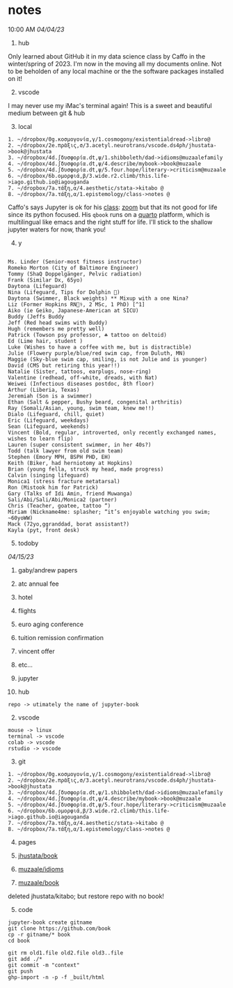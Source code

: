 # notes 

10:00 AM *04/04/23*

001. hub

Only learned about GitHub it in my data science class by Caffo in the winter/spring of 2023. I'm now in the moving all my documents online. Not to be beholden of any local machine or the the software packages installed on it!

002. vscode

I may never use my iMac's terminal again! This is a sweet and beautiful medium between git & hub

003. local

```
1. ~/dropbox/0g.κοσμογονία,γ/1.cosmogony/existentialdread->libro@
2. ~/dropbox/2e.πρᾶξις,σ/3.acetyl.neurotrans/vscode.ds4ph/jhustata->book@jhustata
3. ~/dropbox/4d.∫δυσφορία.dt,ψ/1.shibboleth/dad->idioms@muzaalefamily
4. ~/dropbox/4d.∫δυσφορία.dt,ψ/4.describe/mybook->book@muzaale
5. ~/dropbox/4d.∫δυσφορία.dt,ψ/5.four.hope/literary->criticism@muzaale
6. ~/dropbox/6b.ομορφιά,β/3.wide.r2.climb/this.life->iago.github.io@iagouganda
7. ~/dropbox/7a.τάξη,α/4.aesthetic/stata->kitabo @
8. ~/dropbox/7a.τάξη,α/1.epistemology/class->notes @
```
Caffo's says Jupyter is ok for his [class](https://github.com/smart-stats/ds4bio_book): [zoom](https://jh.zoom.us/j/4109553504?pwd=amdidU82QTc2QTRmdkpDSkd3RU5pZz09) but that its not good for life since its python focused. His `qbook` runs on a [quarto](https://quarto.org) platform, which is multilingual like emacs and the right stuff for life. I'll stick to the shallow jupyter waters for now, thank you!

004. y

```

Ms. Linder (Senior-most fitness instructor)
Romeko Morton (City of Baltimore Engineer)
Tommy (ShaQ Doppelgänger, Pelvic radiation)
Frank (Similar Dx, 65yo)
Daytona (Lifeguard)
Nina (Lifeguard, Tips for Dolphin 🐬)
Daytona (Swimmer, Black weights) ** Mixup with a one Nina? 
Liz (Former Hopkins RN🧑‍⚕️, 2 MSc, 1 PhD) [^1]
Aiko (ie Geiko, Japanese-American at SICU)
Buddy (Jeffs Buddy
Jeff (Red head swims with Buddy)
Hugh (remembers me pretty well)
Patrick (Towson psy professor, ☘️ tattoo on deltoid)
Ed (Lime hair, student )
Luke (Wishes to have a coffee with me, but is distractible)
Julie (Flowery purple/blue/red swim cap, from Duluth, MN)
Maggie (Sky-blue swim cap, smiling, is not Julie and is younger)
David (CMS but retiring this year!!)
Natalie (Sister, tattoos, earplugs, nose-ring)
Valentine (redhead, off-white, dreads, with Nat)
Weiwei (Infectious diseases postdoc, 8th floor)
Arthur (Liberia, Texas)
Jeremiah (Son is a swimmer)
Ethan (Salt & pepper, Bushy beard, congenital arthritis)
Ray (Somali/Asian, young, swim team, knew me!!)
Dialo (Lifeguard, chill, quiet)
Eric (Lifeguard, weekdays)
Sean (Lifeguard, weekends) 
Vincent (Bold, regular, introverted, only recently exchanged names, wishes to learn flip)
Lauren (super consistent swimmer, in her 40s?)
Todd (talk lawyer from old swim team)
Stephen (Emory MPH, BSPH PHD, EH)
Keith (Biker, had herniotomy at Hopkins)
Brian (young fella, struck my head, made progress)
Calvin (singing lifeguard) 
Monica1 (stress fracture metatarsal) 
Ron (Mistook him for Patrick) 
Gary (Talks of Idi Amin, friend Muwanga)
Sali/Abi/Sali/Abi/Monica2 (partner)
Chris (Teacher, goatee, tattoo “)
Miriam (Nickname4me: splasher; “it’s enjoyable watching you swim; ~60yoWW)
Mack (72yo,ggranddad, borat assistant?)
Kayla (pyt, front desk)

```

[^1]: Her thoughts echo these: The Malcontent. — He is one of the brave old warriors: angry with civilisation because he believes that its object is to make all good things — honour, rewards, and fair women — accessible even to cowards.

005. todoby

*04/15/23*

1. gaby/andrew papers
2. atc annual fee
3. hotel
4. flights
5. euro aging conference
6. tuition remission confirmation
7. vincent offer
8. etc...

006. jupyter

1. hub

```
repo -> utimately the name of jupyter-book
```

2. vscode

```
mouse -> linux
terminal -> vscode
colab -> vscode
rstudio -> vscode
```

3. git

```
1. ~/dropbox/0g.κοσμογονία,γ/1.cosmogony/existentialdread->libro@
2. ~/dropbox/2e.πρᾶξις,σ/3.acetyl.neurotrans/vscode.ds4ph/jhustata->book@jhustata
3. ~/dropbox/4d.∫δυσφορία.dt,ψ/1.shibboleth/dad->idioms@muzaalefamily
4. ~/dropbox/4d.∫δυσφορία.dt,ψ/4.describe/mybook->book@muzaale
5. ~/dropbox/4d.∫δυσφορία.dt,ψ/5.four.hope/literary->criticism@muzaale
6. ~/dropbox/6b.ομορφιά,β/3.wide.r2.climb/this.life->iago.github.io@iagouganda
7. ~/dropbox/7a.τάξη,α/4.aesthetic/stata->kitabo @
8. ~/dropbox/7a.τάξη,α/1.epistemology/class->notes @
```

4. pages

1. [jhustata/book](https://jhustata.github.io/book/intro.html)
2. [muzaale/idioms](https://muzaale.github.io/idioms/intro.html)
3. [muzaale/book](https://muzaale.github.io/book/intro.html)

deleted jhustata/kitabo; but restore repo with no book!

5. code

```
jupyter-book create gitname
git clone https://github.com/book
cp -r gitname/* book
cd book

git rm old1.file old2.file old3..file
git add ./*
git commit -m "context"
git push
ghp-import -n -p -f _built/html
```


